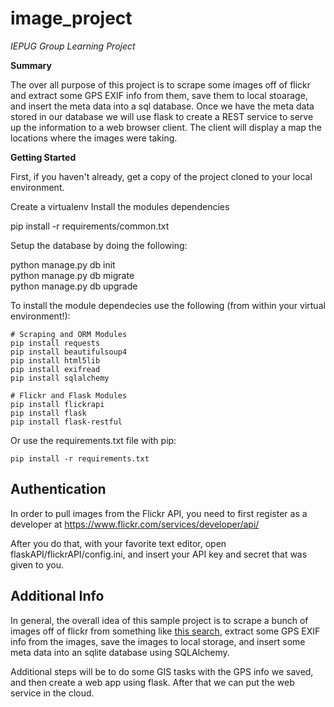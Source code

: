 image_project
=============

*IEPUG Group Learning Project*

**Summary**

The over all purpose of this project is to scrape some images off of flickr and extract some GPS EXIF info from them, save them to local stoarage, and insert the meta data into a sql database. Once we have the meta data stored in our database we will use flask to create a REST service to serve up the information to a web browser client. The client will display a map
the locations where the images were taking.

**Getting Started**

First, if you haven't already, get a copy of the project cloned to your local environment.

Create a virtualenv 
Install the modules dependencies

   pip install -r requirements/common.txt
   
Setup the database by doing the following:

   python manage.py db init </br>
   python manage.py db migrate </br>
   python manage.py db upgrade
   
  

To install the module dependecies use the following (from within your virtual environment!):
```
# Scraping and ORM Modules
pip install requests
pip install beautifulsoup4
pip install html5lib
pip install exifread
pip install sqlalchemy

# Flickr and Flask Modules
pip install flickrapi
pip install flask
pip install flask-restful
```
Or use the requirements.txt file with pip:
```
pip install -r requirements.txt
```

Authentication
---------------
In order to pull images from the Flickr API, you need to first register as a developer at https://www.flickr.com/services/developer/api/

After you do that, with your favorite text editor, open flaskAPI/flickrAPI/config.ini, and insert your API key and secret that was given to you.

Additional Info
---------------
In general, the overall idea of this sample project is to scrape a bunch of images off of flickr from something like [this search](https://www.flickr.com/search/?q=california&cm=apple%2Fiphone_5s), extract some GPS EXIF info from the images, save the images to local storage, and insert some meta data into an sqlite database using SQLAlchemy.

Additional steps will be to do some GIS tasks with the GPS info we saved, and then create a web app using flask.  After that we can put the web service in the cloud.
